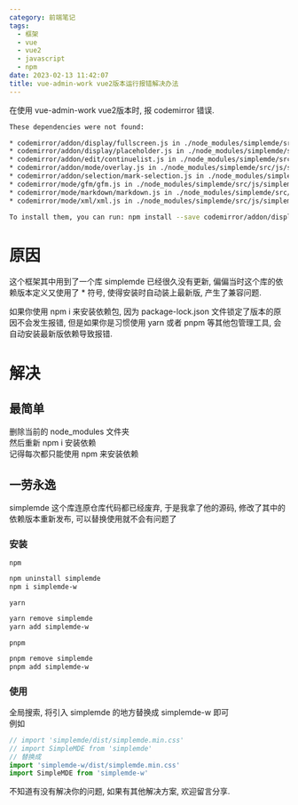 ```yaml
---
category: 前端笔记
tags:
  - 框架
  - vue
  - vue2
  - javascript
  - npm
date: 2023-02-13 11:42:07
title: vue-admin-work vue2版本运行报错解决办法
---
```

在使用 vue-admin-work vue2版本时, 报 codemirror 错误.

```bash
These dependencies were not found:

* codemirror/addon/display/fullscreen.js in ./node_modules/simplemde/src/js/simplemde.js
* codemirror/addon/display/placeholder.js in ./node_modules/simplemde/src/js/simplemde.js
* codemirror/addon/edit/continuelist.js in ./node_modules/simplemde/src/js/simplemde.js
* codemirror/addon/mode/overlay.js in ./node_modules/simplemde/src/js/simplemde.js   
* codemirror/addon/selection/mark-selection.js in ./node_modules/simplemde/src/js/simplemde.js
* codemirror/mode/gfm/gfm.js in ./node_modules/simplemde/src/js/simplemde.js
* codemirror/mode/markdown/markdown.js in ./node_modules/simplemde/src/js/simplemde.js
* codemirror/mode/xml/xml.js in ./node_modules/simplemde/src/js/simplemde.js

To install them, you can run: npm install --save codemirror/addon/display/fullscreen.js codemirror/addon/display/placeholder.js codemirror/addon/edit/continuelist.js codemirror/addon/mode/overlay.js codemirror/addon/selection/mark-selection.js codemirror/mode/gfm/gfm.js codemirror/mode/markdown/markdown.js codemirror/mode/xml/xml.js 
```
<!-- more -->

# 原因
这个框架其中用到了一个库 simplemde 已经很久没有更新, 偏偏当时这个库的依赖版本定义又使用了 * 符号, 使得安装时自动装上最新版, 产生了兼容问题.  

如果你使用 npm i 来安装依赖包, 因为 package-lock.json 文件锁定了版本的原因不会发生报错, 但是如果你是习惯使用 yarn 或者 pnpm 等其他包管理工具, 会自动安装最新版依赖导致报错.  

# 解决
## 最简单
删除当前的 node_modules 文件夹  
然后重新 npm i 安装依赖  
记得每次都只能使用 npm 来安装依赖
## 一劳永逸
simplemde 这个库连原仓库代码都已经废弃, 于是我拿了他的源码, 修改了其中的依赖版本重新发布, 可以替换使用就不会有问题了
### 安装
`npm`
```bash
npm uninstall simplemde
npm i simplemde-w
```
`yarn`
```bash
yarn remove simplemde
yarn add simplemde-w
```

`pnpm`
```bash
pnpm remove simplemde
pnpm add simplemde-w
```

### 使用
全局搜索, 将引入 simplemde 的地方替换成 simplemde-w 即可  
例如
```js
// import 'simplemde/dist/simplemde.min.css'
// import SimpleMDE from 'simplemde'
// 替换成
import 'simplemde-w/dist/simplemde.min.css'
import SimpleMDE from 'simplemde-w'
```

不知道有没有解决你的问题, 如果有其他解决方案, 欢迎留言分享.